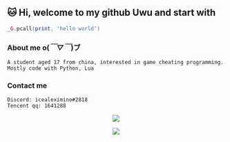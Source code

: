 ## 🐱 Hi, welcome to my github Uwu and start with

```lua
_G.pcall(print, 'hello world')
```
### About me o(*￣▽￣*)ブ
    A student aged 17 from china, interested in game cheating programming. Mostly code with Python, Lua 
### Contact me 
    Discord: icealeximino#2818
    Tencent qq: 1641288

<div align="center"> <img src="https://activity-graph.herokuapp.com/graph?username=icealeximino&theme=xcode" /> </div>



<p>
    <div align="center"> <img src="https://github.com/icealeximino/icealeximino/blob/main/101790864_p0.jpg?raw=true"> </div>
</p>


